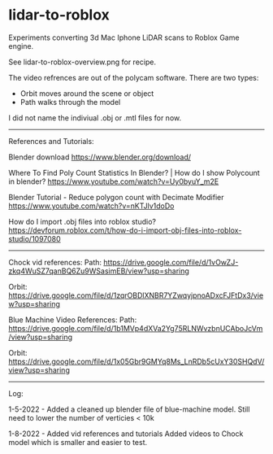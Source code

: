 # lidar-to-roblox
Experiments converting 3d Mac Iphone LiDAR scans to Roblox Game engine. 

See lidar-to-roblox-overview.png for recipe.

The video refrences are out of the polycam software. There are two types:
- Orbit moves around the scene or object
- Path walks through the model 

I did not name the indiviual .obj or .mtl files for now.

----------------------------------------------------

References and Tutorials:

Blender download
https://www.blender.org/download/

Where To Find Poly Count Statistics In Blender? | How do I show Polycount in blender?
https://www.youtube.com/watch?v=Uy0byuY_m2E

Blender Tutorial - Reduce polygon count with Decimate Modifier
https://www.youtube.com/watch?v=nKTJlv1doDo

How do I import .obj files into roblox studio? 
https://devforum.roblox.com/t/how-do-i-import-obj-files-into-roblox-studio/1097080

----------------------------------------------------

Chock vid references:
Path:
https://drive.google.com/file/d/1vOwZJ-zkq4WuSZ7qanBQ6Zu9WSasimEB/view?usp=sharing

Orbit:
https://drive.google.com/file/d/1zqrOBDlXNBR7YZwqyjpnoADxcFJFtDx3/view?usp=sharing

Blue Machine Video References:
Path:
https://drive.google.com/file/d/1b1MVp4dXVa2Yg75RLNWvzbnUCAboJcVm/view?usp=sharing

Orbit:
https://drive.google.com/file/d/1x05Gbr9GMYq8Ms_LnRDb5cUxY30SHQdV/view?usp=sharing

----------------------------------------------------

Log:

1-5-2022 - Added a cleaned up blender file of blue-machine model. Still need to lower the number of verticies < 10k 

1-8-2022 - Added vid references and tutorials Added videos to Chock model which is smaller and easier to test. 
